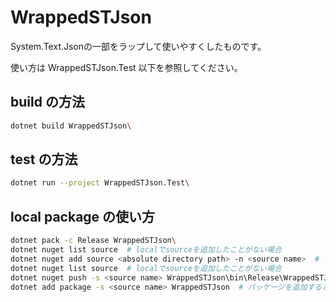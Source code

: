 # WrappedSTJson

System.Text.Jsonの一部をラップして使いやすくしたものです。

使い方は WrappedSTJson.Test 以下を参照してください。

## build の方法

```bash
dotnet build WrappedSTJson\
```

## test の方法

```bash
dotnet run --project WrappedSTJson.Test\
```

## local package の使い方

```bash
dotnet pack -c Release WrappedSTJson\
dotnet nuget list source  # localでsourceを追加したことがない場合
dotnet nuget add source <absolute directory path> -n <source name>  # localでsourceを追加したことがない場合
dotnet nuget list source  # localでsourceを追加したことがない場合
dotnet nuget push -s <source name> WrappedSTJson\bin\Release\WrappedSTJson.<version>.nupkg
dotnet add package -s <source name> WrappedSTJson  # パッケージを追加するとき
```
